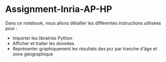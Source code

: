 # Assignment-Inria-AP-HP
Dans ce notebook, nous allons détailler les différentes instructions utilisées pour : 
- Importer les librairies Python
- Afficher et traiter les données
- Représenter graphiquement les résultats des pcr par tranche d'âge et zone géographique

